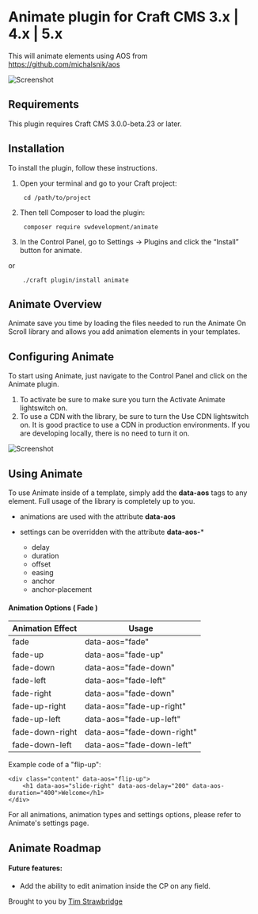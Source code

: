 # Animate plugin for Craft CMS 3.x | 4.x | 5.x

This will animate elements using AOS from https://github.com/michalsnik/aos

![Screenshot](resources/img/animate-logo.png)


## Requirements

This plugin requires Craft CMS 3.0.0-beta.23 or later.

## Installation

To install the plugin, follow these instructions.

1. Open your terminal and go to your Craft project:

        cd /path/to/project

2. Then tell Composer to load the plugin:

        composer require swdevelopment/animate



3. In the Control Panel, go to Settings → Plugins and click the “Install” button for animate.

  or

        ./craft plugin/install animate


## Animate Overview

Animate save you time by loading the files needed to run the Animate On Scroll library and allows you add animation elements in your templates.  


## Configuring Animate

To start using Animate, just navigate to the Control Panel and click on the Animate plugin.

1. To activate be sure to make sure you turn the Activate Animate lightswitch on.
2. To use a CDN with the library, be sure to turn the Use CDN lightswitch on. It is good practice to use a CDN in production environments. If you are developing locally, there is no need to turn it on.


![Screenshot](resources/img/animate-settings.png)

## Using Animate

To use Animate inside of a template, simply add the **data-aos** tags to any element. Full usage of the library is completely up to you.

- animations are used with the attribute **data-aos**  
- settings can be overridden with the attribute **data-aos-***

  - delay
  - duration
  - offset
  - easing
  - anchor
  - anchor-placement
  

#### Animation Options ( Fade )
| Animation Effect | Usage  |  
|------|-----------------|
|fade  | data-aos="fade" |
|    fade-up  |         data-aos="fade-up"        |  
|   fade-down   | data-aos="fade-down"                |
|   fade-left   | data-aos="fade-left"                |
|   fade-right   | data-aos="fade-down"                |
|   fade-up-right   | data-aos="fade-up-right"                |
|   fade-up-left   | data-aos="fade-up-left"                |
|   fade-down-right   | data-aos="fade-down-right"                |   
|   fade-down-left   | data-aos="fade-down-left"                |

Example code of a "flip-up":

    <div class="content" data-aos="flip-up">
        <h1 data-aos="slide-right" data-aos-delay="200" data-aos-duration="400">Welcome</h1>
    </div>

For all animations, animation types and settings options, please refer to Animate's settings page.    


## Animate Roadmap

#### Future features:
  - Add the ability to edit animation inside the CP on any field.


Brought to you by [Tim Strawbridge](https://www.swdevteam.com?utm_source=github&utm_medium=website&utm_campaign=animate_plugin&utm_term=&utm_content=site_link)

